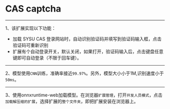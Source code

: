 # CAS captcha

---

1、该扩展实现以下功能：
  
- 加载 SYSU CAS 登录网站时，自动识别验证码并填写到验证码输入框，点击验证码可重新识别
- 扩展有个自动登录开关，默认关闭，如果打开，验证码输入后，点击键盘任意键即可自动登录（不限于回车键）。

---

2、模型使用`CNN`训练，准确率接近`99.97%`。另外，模型大小小于1M,识别速度小于`50ms`。

---

3、使用onnxruntime-web加载模型。在浏览器`扩展管理`，打开`开发人员模式`，点击`加载解压缩的扩展`，选择扩展的`整个文件夹`，即把扩展安装在浏览器上。
